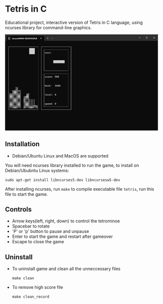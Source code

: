 # Tetris in C

Educational project, interactive version of Tetris in C language, using ncurses library for command-line graphics.

![Tetris](Tetris.gif)

## Installation

- Debian/Ubuntu Linux and MacOS are supported

You will need ncurses library installed to run the game, to install on Debian/Ububntu Linux systems:
```Shell
sudo apt-get install libncurses5-dev libncursesw5-dev
```
After installing ncurses, run ```make``` to compile executable file ```tetris```, run this file to start the game.

## Controls

- Arrow keys(left, right, down) to control the tetrominoe
- Spacebar to rotate
- 'P' or 'p' button to pause and unpause
- Enter to start the game and restart after gameover
- Escape to close the game

## Uninstall
- To uninstall game and clean all the unneccessary files
  ```Shell
  make clean
  ```
- To remove high score file
  ```Shell
  make clean_record
  ```
